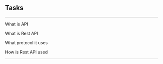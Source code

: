 ## Tasks

---------------------
What is API

What is Rest API

What protocol it uses

How is Rest API used

---------------------
